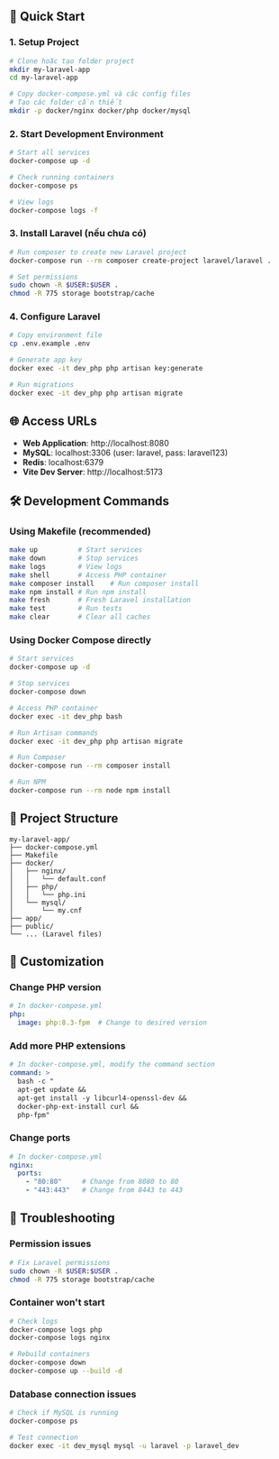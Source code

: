 
## 🚀 Quick Start

### 1. Setup Project
```bash
# Clone hoặc tạo folder project
mkdir my-laravel-app
cd my-laravel-app

# Copy docker-compose.yml và các config files
# Tạo các folder cần thiết
mkdir -p docker/nginx docker/php docker/mysql
```

### 2. Start Development Environment
```bash
# Start all services
docker-compose up -d

# Check running containers
docker-compose ps

# View logs
docker-compose logs -f
```

### 3. Install Laravel (nếu chưa có)
```bash
# Run composer to create new Laravel project
docker-compose run --rm composer create-project laravel/laravel .

# Set permissions
sudo chown -R $USER:$USER .
chmod -R 775 storage bootstrap/cache
```

### 4. Configure Laravel
```bash
# Copy environment file
cp .env.example .env

# Generate app key
docker exec -it dev_php php artisan key:generate

# Run migrations
docker exec -it dev_php php artisan migrate
```

## 🌐 Access URLs

- **Web Application**: http://localhost:8080
- **MySQL**: localhost:3306 (user: laravel, pass: laravel123)
- **Redis**: localhost:6379
- **Vite Dev Server**: http://localhost:5173

## 🛠️ Development Commands

### Using Makefile (recommended)
```bash
make up          # Start services
make down        # Stop services  
make logs        # View logs
make shell       # Access PHP container
make composer install    # Run composer install
make npm install # Run npm install
make fresh       # Fresh Laravel installation
make test        # Run tests
make clear       # Clear all caches
```

### Using Docker Compose directly
```bash
# Start services
docker-compose up -d

# Stop services
docker-compose down

# Access PHP container
docker exec -it dev_php bash

# Run Artisan commands
docker exec -it dev_php php artisan migrate

# Run Composer
docker-compose run --rm composer install

# Run NPM
docker-compose run --rm node npm install
```

## 📁 Project Structure
```
my-laravel-app/
├── docker-compose.yml
├── Makefile
├── docker/
│   ├── nginx/
│   │   └── default.conf
│   ├── php/
│   │   └── php.ini
│   └── mysql/
│       └── my.cnf
├── app/
├── public/
└── ... (Laravel files)
```

## 🔧 Customization

### Change PHP version
```yaml
# In docker-compose.yml
php:
  image: php:8.3-fpm  # Change to desired version
```

### Add more PHP extensions
```yaml
# In docker-compose.yml, modify the command section
command: >
  bash -c "
  apt-get update && 
  apt-get install -y libcurl4-openssl-dev && 
  docker-php-ext-install curl && 
  php-fpm"
```

### Change ports
```yaml
# In docker-compose.yml
nginx:
  ports:
    - "80:80"     # Change from 8080 to 80
    - "443:443"   # Change from 8443 to 443
```

## 🐛 Troubleshooting

### Permission issues
```bash
# Fix Laravel permissions
sudo chown -R $USER:$USER .
chmod -R 775 storage bootstrap/cache
```

### Container won't start
```bash
# Check logs
docker-compose logs php
docker-compose logs nginx

# Rebuild containers
docker-compose down
docker-compose up --build -d
```

### Database connection issues
```bash
# Check if MySQL is running
docker-compose ps

# Test connection
docker exec -it dev_mysql mysql -u laravel -p laravel_dev
```